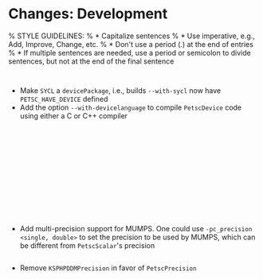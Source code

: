 # Changes: Development

% STYLE GUIDELINES:
% * Capitalize sentences
% * Use imperative, e.g., Add, Improve, Change, etc.
% * Don't use a period (.) at the end of entries
% * If multiple sentences are needed, use a period or semicolon to divide sentences, but not at the end of the final sentence

```{rubric} General:
```

```{rubric} Configure/Build:
```

- Make `SYCL` a `devicePackage`, i.e., builds `--with-sycl` now have `PETSC_HAVE_DEVICE` defined
- Add the option `--with-devicelanguage` to compile `PetscDevice` code using either a C or C++ compiler

```{rubric} Sys:
```

```{rubric} Event Logging:
```

```{rubric} PetscViewer:
```

```{rubric} PetscDraw:
```

```{rubric} AO:
```

```{rubric} IS:
```

```{rubric} VecScatter / PetscSF:
```

```{rubric} PF:
```

```{rubric} Vec:
```

```{rubric} PetscSection:
```

```{rubric} PetscPartitioner:
```

```{rubric} Mat:
```

```{rubric} MatCoarsen:
```

```{rubric} PC:
```

- Add multi-precision support for MUMPS. One could use `-pc_precision <single, double>` to set the precision to be used by MUMPS, which can be different from `PetscScalar`'s precision

```{rubric} KSP:
```

- Remove `KSPHPDDMPrecision` in favor of `PetscPrecision`

```{rubric} SNES:
```

```{rubric} SNESLineSearch:
```

```{rubric} TS:
```

```{rubric} TAO:
```

```{rubric} PetscRegressor:
```

```{rubric} DM/DA:
```

```{rubric} DMSwarm:
```

```{rubric} DMPlex:
```

```{rubric} FE/FV:
```

```{rubric} DMNetwork:
```

```{rubric} DMStag:
```

```{rubric} DT:
```

```{rubric} Fortran:
```
